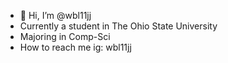 - 👋 Hi, I’m @wbl11jj
- Currently a student in The Ohio State University
- Majoring in Comp-Sci
- How to reach me ig: wbl11jj
  
<!---
wbl11jj/wbl11jj is a ✨ special ✨ repository because its `README.md` (this file) appears on your GitHub profile.
You can click the Preview link to take a look at your changes.
--->
